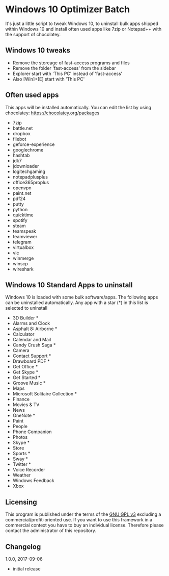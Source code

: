 # Windows 10 Optimizer Batch
It's just a little script to tweak Windows 10, to uninstall bulk apps shipped within Windows 10 and install often used apps like 7zip or Notepad++ with the support of chocolatey.

## Windows 10 tweaks
- Remove the storeage of fast-access programs and files
- Remove the folder 'fast-access' from the sidebar
- Explorer start with 'This PC' instead of 'fast-access'
- Also [Win]+[E] start with 'This PC'

## Often used apps
This apps will be installed automatically.
You can edit the list by using chocolatey: https://chocolatey.org/packages

- 7zip
- battle.net
- dropbox
- filebot
- geforce-experience
- googlechrome
- hashtab
- jdk7
- jdownloader
- logitechgaming
- notepadplusplus
- office365proplus
- openvpn
- paint.net
- pdf24
- putty
- python
- quicktime
- spotify
- steam
- teamspeak
- teamviewer
- telegram
- virtualbox
- vlc
- winmerge
- winscp
- wireshark

## Windows 10 Standard Apps to uninstall
Windows 10 is loaded with some bulk software/apps. The following apps can be uninstalled automatically.
Any app with a star (*) in this list is selected to uninstall

- 3D Builder *
- Alarms and Clock
- Asphalt 8: Airborne *
- Calculator
- Calendar and Mail
- Candy Crush Saga *
- Camera
- Contact Support *
- Drawboard PDF *
- Get Office *
- Get Skype *
- Get Started *
- Groove Music *
- Maps
- Microsoft Solitaire Collection *
- Finance
- Movies & TV
- News
- OneNote *
- Paint
- People
- Phone Companion
- Photos
- Skype *
- Store
- Sports *
- Sway *
- Twitter *
- Voice Recorder
- Weather
- Windows Feedback
- Xbox

## Licensing
This program is published under the terms of the [GNU GPL v3](https://www.gnu.org/licenses/gpl-3.0.en.html) excluding a commercial/profit-oriented use. If you want to use this framework in a commercial context you have to buy an individual license. Therefore please contact the administrator of this repository.

## Changelog
1.0.0, 2017-09-06
- initial release